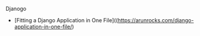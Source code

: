 Djanogo 

* [Fitting a Django Application in One File]((https://arunrocks.com/django-application-in-one-file/)
